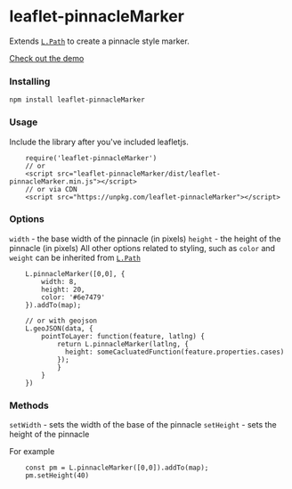 # leaflet-pinnacleMarker
Extends [`L.Path`](https://leafletjs.com/reference.html#path) to create a pinnacle style marker. 

[Check out the demo](https://rowanwins.github.io/leaflet-pinnacleMarker/docs/index.html)

### Installing
````
npm install leaflet-pinnacleMarker
````

### Usage
Include the library after you've included leafletjs.

```
    require('leaflet-pinnacleMarker')
    // or
    <script src="leaflet-pinnacleMarker/dist/leaflet-pinnacleMarker.min.js"></script>
    // or via CDN
    <script src="https://unpkg.com/leaflet-pinnacleMarker"></script>
```

### Options
`width` - the base width of the pinnacle (in pixels)
`height` - the height of the pinnacle (in pixels)
All other options related to styling, such as `color` and `weight` can be inherited from [`L.Path`](https://leafletjs.com/reference.html#path)
````
    L.pinnacleMarker([0,0], {
        width: 8,
        height: 20,
        color: '#6e7479'
    }).addTo(map);

    // or with geojson
    L.geoJSON(data, {
        pointToLayer: function(feature, latlng) {
            return L.pinnacleMarker(latlng, {
              height: someCacluatedFunction(feature.properties.cases)
            });
            }
        }
    })
````

### Methods
`setWidth` - sets the width of the base of the pinnacle
`setHeight` - sets the height of the pinnacle

For example
````
    const pm = L.pinnacleMarker([0,0]).addTo(map);
    pm.setHeight(40)
````
